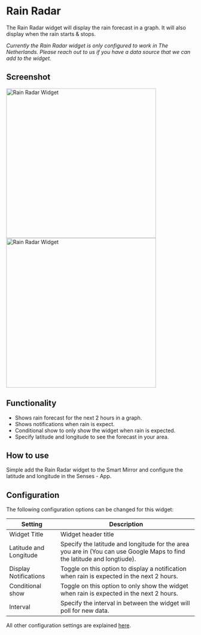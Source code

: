 # Rain Radar

The Rain Radar widget will display the rain forecast in a graph. It will also display when the rain starts & stops. 

<em>Currently the Rain Radar widget is only configured to work in The Netherlands. Please reach out to us if you have a data source that we can add to the widget.</em>

## Screenshot

<div class="image-wrapper">
  <img class="widget-image" src="/images/widgets/rain-radar-1.png" alt="Rain Radar Widget" width="400"/>
  <img class="widget-image" src="/images/widgets/rain-radar-2.png" alt="Rain Radar Widget" width="400"/>
</div>

## Functionality

- Shows rain forecast for the next 2 hours in a graph.
- Shows notifications when rain is expect.
- Conditional show to only show the widget when rain is expected.
- Specify latitude and longitude to see the forecast in your area.

## How to use

Simple add the Rain Radar widget to the Smart Mirror and configure the latitude and longitude in the Senses - App.

## Configuration

The following configuration options can be changed for this widget:

| Setting | Description |
| ----------- | ----------- |
| Widget Title | Widget header title |
| Latitude and Longitude | Specify the latitude and longitude for the area you are in (You can use Google Maps to find the latitude and longtiude). |
| Display Notifications | Toggle on this option to display a notification when rain is expected in the next 2 hours. |
| Conditional show | Toggle on this option to only show the widget when rain is expected in the next 2 hours. |
| Interval | Specify the interval in between the widget will poll for new data. |

All other configuration settings are explained [here](/widgets/introduction.html#default-widget-configuration-options).